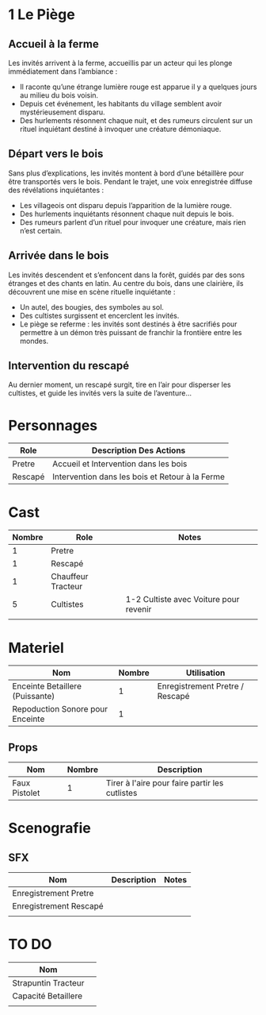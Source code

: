 # 1 Le Piège

## Accueil à la ferme

Les invités arrivent à la ferme, accueillis par un acteur qui les plonge immédiatement dans l’ambiance :

- Il raconte qu’une étrange lumière rouge est apparue il y a quelques jours au milieu du bois voisin.
- Depuis cet événement, les habitants du village semblent avoir mystérieusement disparu.
- Des hurlements résonnent chaque nuit, et des rumeurs circulent sur un rituel inquiétant destiné à invoquer une créature démoniaque.

## Départ vers le bois

Sans plus d’explications, les invités montent à bord d’une bétaillère pour être transportés vers le bois. Pendant le trajet, une voix enregistrée diffuse des révélations inquiétantes :

- Les villageois ont disparu depuis l’apparition de la lumière rouge.
- Des hurlements inquiétants résonnent chaque nuit depuis le bois.
- Des rumeurs parlent d’un rituel pour invoquer une créature, mais rien n’est certain.

## Arrivée dans le bois

Les invités descendent et s’enfoncent dans la forêt, guidés par des sons étranges et des chants en latin. Au centre du bois, dans une clairière, ils découvrent une mise en scène rituelle inquiétante :

- Un autel, des bougies, des symboles au sol.
- Des cultistes surgissent et encerclent les invités.
- Le piège se referme : les invités sont destinés à être sacrifiés pour permettre à un démon très puissant de franchir la frontière entre les mondes.

## Intervention du rescapé

Au dernier moment, un rescapé surgit, tire en l’air pour disperser les cultistes, et guide les invités vers la suite de l’aventure…

# Personnages

| Role    | Description Des Actions                         |
| ------- | ----------------------------------------------- |
| Pretre  | Accueil et Intervention dans les bois           |
| Rescapé | Intervention dans les bois et Retour à la Ferme |


# Cast


| Nombre | Role               | Notes                                  |
| ------ | ------------------ | -------------------------------------- |
| 1      | Pretre             |                                        |
| 1      | Rescapé            |                                        |
| 1      | Chauffeur Tracteur |                                        |
| 5      | Cultistes          | 1-2 Cultiste avec Voiture pour revenir |
|        |                    |                                        |


# Materiel

| Nom                              | Nombre | Utilisation                     |
| -------------------------------- | ------ | ------------------------------- |
| Enceinte Betaillere (Puissante)  | 1      | Enregistrement Pretre / Rescapé |
| Repoduction Sonore pour Enceinte | 1      |                                 |


## Props

| Nom           | Nombre | Description                                    |
| ------------- | ------ | ---------------------------------------------- |
| Faux Pistolet | 1      | Tirer à l'aire pour faire partir les cutlistes |


# Scenografie

## SFX

| Nom                    | Description | Notes |
| ---------------------- | ----------- | ----- |
| Enregistrement Pretre  |             |       |
| Enregistrement Rescapé |             |       |
|                        |             |       |
# TO DO

| Nom                 |     |
| ------------------- | --- |
| Strapuntin Tracteur |     |
| Capacité Betaillere |     |
|                     |     |
